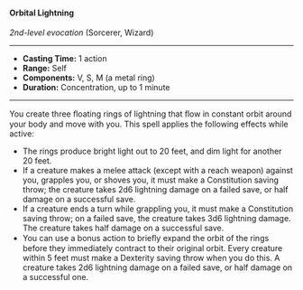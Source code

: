 #### Orbital Lightning
*2nd-level evocation* (Sorcerer, Wizard)
___
- **Casting Time:** 1 action
- **Range:** Self
- **Components:** V, S, M (a metal ring)
- **Duration:** Concentration, up to 1 minute
---
You create three ﬂoating rings of lightning that ﬂow in constant orbit around your body and move with you. This spell applies the following effects while active:

* The rings produce bright light out to 20 feet, and dim light for another 20 feet.
* If a creature makes a melee attack (except with a reach weapon) against you, grapples you, or shoves you, it must make a Constitution saving throw; the creature takes 2d6 lightning damage on a failed save, or half damage on a successful save.
* If a creature ends a turn while grappling you, it must make a Constitution saving throw; on a failed save, the creature takes 3d6 lightning damage. The creature takes half damage on a successful save.
* You can use a bonus action to brieﬂy expand the orbit of the rings before they immediately contract to their original orbit. Every creature within 5 feet must make a Dexterity saving throw when you do this. A creature takes 2d6 lightning damage on a failed save, or half damage on a successful one.
